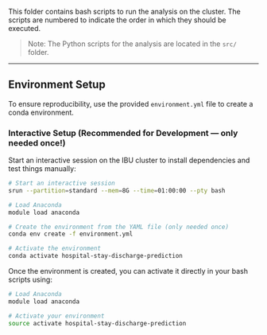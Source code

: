 This folder contains bash scripts to run the analysis on the cluster.
The scripts are numbered to indicate the order in which they should be executed.

> Note: The Python scripts for the analysis are located in the `src/` folder.

---

## Environment Setup

To ensure reproducibility, use the provided `environment.yml` file to create a conda environment.

### Interactive Setup (Recommended for Development — only needed once!)

Start an interactive session on the IBU cluster to install dependencies and test things manually:

```bash
# Start an interactive session
srun --partition=standard --mem=8G --time=01:00:00 --pty bash

# Load Anaconda
module load anaconda

# Create the environment from the YAML file (only needed once)
conda env create -f environment.yml

# Activate the environment
conda activate hospital-stay-discharge-prediction
```
Once the environment is created, you can activate it directly in your bash scripts using:

```bash
# Load Anaconda
module load anaconda

# Activate your environment
source activate hospital-stay-discharge-prediction
```